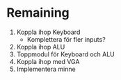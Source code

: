 # Remaining

1. Koppla ihop Keyboard
    - Komplettera för fler inputs?
2. Koppla ihop ALU
3. Toppmodul för Keyboard och ALU
4. Koppla ihop med VGA
5. Implementera minne